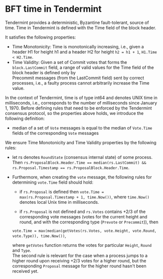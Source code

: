 # BFT time in Tendermint 

Tendermint provides a deterministic, Byzantine fault-tolerant, source of time. 
Time in Tendermint is defined with the Time field of the block header. 

It satisfies the following properties:

- Time Monotonicity: Time is monotonically  increasing, i.e., given 
a header H1 for height h1 and a header H2 for height `h2 = h1 + 1`, `H1.Time < H2.Time`. 
- Time Validity: Given a set of Commit votes that forms the `block.LastCommit` field, a range of 
valid values for the Time field of the block header is defined only by  
Precommit messages (from the LastCommit field) sent by correct processes, i.e., 
a faulty process cannot arbitrarily increase the Time value.  

In the context of Tendermint, time is of type int64 and denotes UNIX time in milliseconds, i.e., 
corresponds to the number of milliseconds since January 1, 1970. Before defining rules that need to be enforced by the 
Tendermint consensus protocol, so the properties above holds, we introduce the following definition:

- median of a set of `Vote` messages is equal to the median of `Vote.Time` fields of the corresponding `Vote` messages

We ensure Time Monotonicity and Time Validity properties by the following rules: 
  
- let rs denotes `RoundState` (consensus internal state) of some process. Then 
`rs.ProposalBlock.Header.Time == median(rs.LastCommit) &&
rs.Proposal.Timestamp == rs.ProposalBlock.Header.Time`.

- Furthermore, when creating the `vote` message, the following rules for determining `vote.Time` field should hold: 

    - if `rs.Proposal` is defined then 
    `vote.Time = max(rs.Proposal.Timestamp + 1, time.Now())`, where `time.Now()` 
    denotes local Unix time in milliseconds.  
    
    - if `rs.Proposal` is not defined and `rs.Votes` contains +2/3 of the corresponding vote messages (votes for the 
    current height and round, and with the corresponding type (`Prevote` or `Precommit`)), then 
    
    `vote.Time = max(median(getVotes(rs.Votes, vote.Height, vote.Round, vote.Type)), time.Now())`,
    
    where `getVotes` function returns the votes for particular `Height`, `Round` and `Type`.  
    The second rule is relevant for the case when a process jumps to a higher round upon receiving +2/3 votes for a higher 
    round, but the corresponding `Proposal` message for the higher round hasn't been received yet.    


